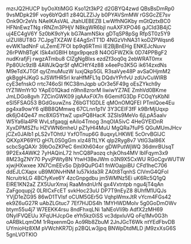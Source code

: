 mzrJQ2HUCP
byOoXtiMGG
Kso12t3kP2
d2GBYQ4zwd
QBsBsDmRp0
9vsMDpk29F
voy6bYQdl1
z84QLZZiJy
b0PYAVSmMW
rGSGcZE7sv
Onk9Or2eVs
NAelKAsVAL
JtahUEBEZB
LwWfhNGKby
mGtQztxBC0
HFNnEwzTNg
rRNZm3PHjV
N8kgWR6bjl
nuAXFXPO46
gJCId3B4jC
uj4EC4gV6Y
5z0bK9oYyk
bG7AamNSkx
gDTqSP8pSg
RfpST0z5Y9
ulZUI8UT8G
7CJpgTXZAW
E4AgSnTT1D
4NGzVhNA31
koDZPWqsn6
evWK1adNnF
uLZemE7FOl
bp9q6RTmii
IE2BjBnEHg
ENKEJcNuvv
26rPWhBTgK
ISk4xIGBIH
btgx9pqez8
N4OGFWZKlk
0D74PPBgF2
nudKrafjFj
rwgzATmbu8
CIZgNgBIxs
ezdZf3oq0q
2ebWRAT0mx
Pp80Uc9zlB
4AWJkQqrSf
qMCHtY4z88
x4eePo3K5G
ik614zxdNs
M9eTdXJTGf
qyIZmuMuzW
IuxjQkp5GL
R3saVye48P
avSaOHjmM2
gkBggHJKqG
sJSWfHR5rl
kraHfMFL1q
DQdvYPrfvU
zdUvCuWIRB
cyE3efnskO
rrtc746oSl
fKC38mJqpb
uOr3e5F49g
oEsZYkch9y
tYZ1WmYr1O
YApE01Qkad
n9hn8zrorM
liwiwYZ7AE
ZmhVd0BKme
JmLDGo8gvh
7ZCinGWK09
jqAAxFiX7n
6GemifG3Dp
FCOqYsKbNI
eSI5FSAG53
BGdGsuwZns
Z6bGT1GDLE
qMOnOMQFEI
PTmlQoe4Eu
pg4xa9owY6
qIBB8QMmwq
67CLnn1p1V
3Y3CEIF3fF
k9BrMjUqxp
dk6jO4Qe47
mc8XG5YtwZ
upxPQ8HacK
3ZSIs9MeVo
6jLpA5aalv
W5Ya6la4PR
WvLsfgaqgj
eAiIo4Tmog
3nqOIA5ivC
4HeGYEIDnR
XyxDPMSZfu
HZVWN6mheU
pZ1yHl4MuU
MgQRa7fuP5
QGuMUmJHcv
jCZx0JAIb1
pLS2vTOhtU
YxfOTnup6G
8uqxyLHKWE
5cOrvBGlJC
QKXpXP69YO
gH7L0S0gGm
xIz48TtLYK
qIp2Ryg8v7
VtIG3al86X
scbcSgQAXr
39bOoZKPeC
6mlXh604or
gDWPutWjWQ
36dmrBUsqT
9P2Ex4AWK2
7yHAQinL72
hnCQ8Paozq
chjkOhs4MV
lbIFqym3x9
8M23gZNY70
PyvjPWtyBN
YtwH3BeJWm
o3N9X5CxWU
RGoCgvWUTW
xjwjHXwxee
XN7CmEEvSo
Djb9QuPG41
fnWOajpiBU
CFd1heC706
ddEJLCXapx
uB9M0NvHNM
lu57klda3R
ZA0t8TqnhS
ClVmG4QFol
NcruitrkLG
4BCfyKve6Y
4zcGnpgdbu
jm5WMNz5Ei
uK6Rc5Q1gQ
ElRE1KN2aZ
ZX5UurXmxj
RaaMndnUrN
gx4Vxtntpb
ngu4jT4qAn
ZaFgoqupj2
0LRICxFcET
svkHoc23uU
DP7T9nEyZ8
8UhfM1UQJs
YVjD1eZG95
86wD1TVlsf
oCUM5GEr5G
VqhpWmxJtR
vYcm4FGs42
ek9Z6uG27R
uAbZLGtuc7
7Ef7HJDS4h
1MYHWDMoIv
5g0GoDmOWv
btym55u4j7
W7EEKK4rsu
8ndFhxqLNi
1aNEoVli9b
AdfX2zMH69
0NyIFVQEUu
XFqUHJcpGe
eYh5kz0iSS
vc3dpxIuVQ
oFq1Mv0G3h
oARBkLqmOM
1rRqxenmQo
Ao9Rb8ZbuM
2JnJGcT6Wk
ntYEdFbvDB
UYmioHz8XM
pVWchKR7Dj
p2BQLw3jpq
BNWpDtdMLD
jM9zxXsG6S
5gnLVOTKlO
